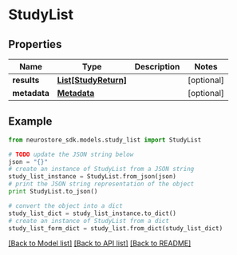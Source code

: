 # StudyList


## Properties
Name | Type | Description | Notes
------------ | ------------- | ------------- | -------------
**results** | [**List[StudyReturn]**](StudyReturn.md) |  | [optional] 
**metadata** | [**Metadata**](Metadata.md) |  | [optional] 

## Example

```python
from neurostore_sdk.models.study_list import StudyList

# TODO update the JSON string below
json = "{}"
# create an instance of StudyList from a JSON string
study_list_instance = StudyList.from_json(json)
# print the JSON string representation of the object
print StudyList.to_json()

# convert the object into a dict
study_list_dict = study_list_instance.to_dict()
# create an instance of StudyList from a dict
study_list_form_dict = study_list.from_dict(study_list_dict)
```
[[Back to Model list]](../README.md#documentation-for-models) [[Back to API list]](../README.md#documentation-for-api-endpoints) [[Back to README]](../README.md)


